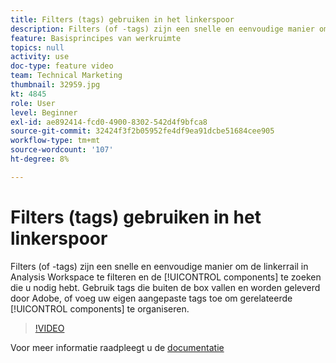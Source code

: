 ```yaml
---
title: Filters (tags) gebruiken in het linkerspoor
description: Filters (of -tags) zijn een snelle en eenvoudige manier om de linkerrail in Analysis Workspace te filteren en de gewenste onderdelen te zoeken. Gebruik tags die buiten de box vallen en door Adobe worden aangeboden, of voeg uw eigen aangepaste tags toe om gerelateerde componenten te ordenen.
feature: Basisprincipes van werkruimte
topics: null
activity: use
doc-type: feature video
team: Technical Marketing
thumbnail: 32959.jpg
kt: 4845
role: User
level: Beginner
exl-id: ae892414-fcd0-4900-8302-542d4f9bfca8
source-git-commit: 32424f3f2b05952fe4df9ea91dcbe51684cee905
workflow-type: tm+mt
source-wordcount: '107'
ht-degree: 8%

---
```


# Filters (tags) gebruiken in het linkerspoor

Filters (of -tags) zijn een snelle en eenvoudige manier om de linkerrail in Analysis Workspace te filteren en de [!UICONTROL components] te zoeken die u nodig hebt. Gebruik tags die buiten de box vallen en worden geleverd door Adobe, of voeg uw eigen aangepaste tags toe om gerelateerde [!UICONTROL components] te organiseren.

>[!VIDEO](https://video.tv.adobe.com/v/32959/?quality=12)

Voor meer informatie raadpleegt u de [documentatie](https://docs.adobe.com/content/help/en/analytics/analyze/analysis-workspace/analysis-workspace-features.html)
